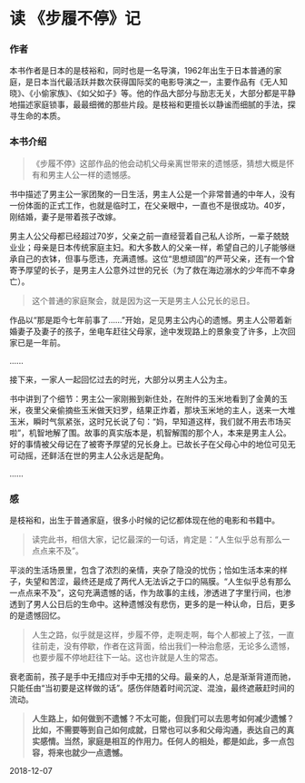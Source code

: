 
# 读 《步履不停》记



### 作者

  本书作者是日本的是枝裕和，同时也是一名导演，1962年出生于日本普通的家庭，是日本当代最活跃并数次获得国际奖的电影导演之一，主要作品有《无人知晓》、《小偷家族》、《如父如子》等。他的作品大部分与励志无关，大部分都是平静地描述家庭锁事，最最细微的那些片段。是枝裕和更擅长以静谧而细腻的手法，探寻生命的本质。

### 本书介绍

>《步履不停》这部作品的他会动机父母亲离世带来的遗憾感，猜想大概是怀有和男主人公一样的遗憾感。

书中描述了男主公一家团聚的一日生活，男主人公是一个非常普通的中年人，没有一份体面的正式工作，也就是临时工，在父亲眼中，一直也不是很成功。40岁，刚结婚，妻子是带着孩子改嫁。

男主人公父母都已经超过70岁，父亲之前一直经营着自己私人诊所，一辈子兢兢业业；母亲是日本传统家庭主妇。和大多数人的父亲一样，希望自己的儿子能够继承自己的衣钵，但事与愿违，充满遗憾。这位“思想顽固”的严苛父亲，还有一个曾寄予厚望的长子，是男主人公意外过世的兄长（为了救在海边溺水的少年而不幸身亡）。

> 这个普通的家庭聚会，就是因为这一天是男主人公兄长的忌日。

  作品以“那是距今七年前事了......”开始，足见男主公内心的遗憾。男主人公带着新婚妻子及妻子的孩子，坐电车赶往父母家，途中发现路上的景象变了许多，上次回家已是一年前。

  ......

  接下来，一家人一起回忆过去的时光，大部分以男主人公为主。

  书中讲到了个细节：男主公一家刚搬到新住处，在附件的玉米地看到了金黄的玉米，夜里父亲偷摘些玉米做天妇罗，结果正炸着，那块玉米地的主人，送来一大堆玉米，瞬时气氛紧张，这时兄长说了句：“妈，早知道这样，我们就不用去市场买啦”，机智地解了围。故事的真实版本是，机智解围的那个人，本来是男主人公。好的事情被父母记在了被寄予厚望的兄长身上。已故长子在父母心中的地位可见无可动摇，还鲜活在世的男主人公永远是配角。

  ......



### 感

是枝裕和，出生于普通家庭，很多小时候的记忆都体现在他的电影和书籍中。

> 读完此书，相信大家，记忆最深的一句话，肯定是：“人生似乎总有那么一点点来不及”。

平淡的生活场景里，包含了浓烈的亲情，夹杂了隐没的忧伤；恰如生活本来的样子，失望和苦涩，最终还是成了两代人无法诉之于口的隔膜。“人生似乎总有那么一点点来不及”，这句充满遗憾的话，作为故事的主线，渗透进了字里行间，也渗透到了男人公日后的生命中。这种遗憾没有悲伤，更多的是一种认命，日后，更多的是遗憾回忆。

>人生之路，似乎就是这样，步履不停，走啊走啊，每个人都被上了弦，一直往前走，没有停歇，作者在这背面，给出我们一种治愈感，无论多么遗憾，也要步履不停地赶往下一站。这也许就是人生的常态。

衰老面前，孩子是手中无措应对手中无措的父母。最亲的人，总是渐渐背道而驰，只能任由“当初要是这样做的话”。感伤伴随着时间沉淀、混浊，最终遮蔽赶时间的流动。

> **人生路上，如何做到不遗憾？不太可能，但我们可以去思考如何减少遗憾？比如，不需要等到自己如何成就，日常也可以多和父母沟通，表达自己的真实感情。当然，家庭是相互的作用力。任何人的相处，都是如此，多一点包容，将来也就少一点遗憾。**

2018-12-07



